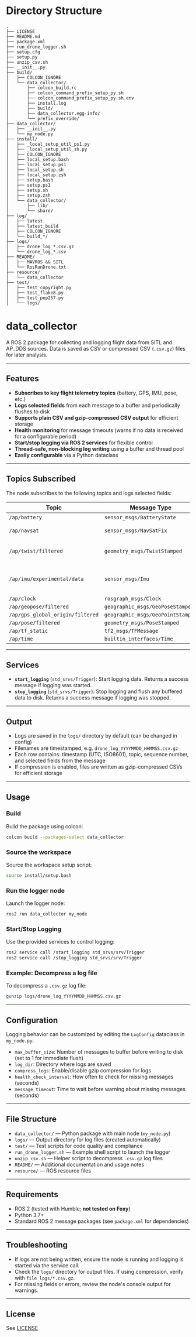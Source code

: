 # Directory Structure

```
.  
├── LICENSE  
├── README.md  
├── package.xml  
├── run_drone_logger.sh  
├── setup.cfg  
├── setup.py  
├── unzip_csv.sh  
├── __init__.py  
├── build/  
│   ├── COLCON_IGNORE  
│   └── data_collector/  
│       ├── colcon_build.rc  
│       ├── colcon_command_prefix_setup_py.sh  
│       ├── colcon_command_prefix_setup_py.sh.env  
│       ├── install.log  
│       ├── build/  
│       ├── data_collector.egg-info/  
│       └── prefix_override/  
├── data_collector/  
│   ├── __init__.py  
│   └── my_node.py  
├── install/  
│   ├── _local_setup_util_ps1.py  
│   ├── _local_setup_util_sh.py  
│   ├── COLCON_IGNORE  
│   ├── local_setup.bash  
│   ├── local_setup.ps1  
│   ├── local_setup.sh  
│   ├── local_setup.zsh  
│   ├── setup.bash  
│   ├── setup.ps1  
│   ├── setup.sh  
│   ├── setup.zsh  
│   └── data_collector/  
│       ├── lib/  
│       └── share/  
├── log/  
│   ├── latest  
│   ├── latest_build  
│   ├── COLCON_IGNORE  
│   └── build_*/  
├── logs/  
│   ├── drone_log_*.csv.gz  
│   └── drone_log_*.csv  
├── README/  
│   ├── MAVROS && SITL  
│   └── RosRunDrone.txt  
├── resource/  
│   └── data_collector  
├── test/  
│   ├── test_copyright.py  
│   ├── test_flake8.py  
│   ├── test_pep257.py  
│   └── logs/  
```

# data_collector

A ROS 2 package for collecting and logging flight data from SITL and AP_DDS sources. Data is saved as CSV or compressed CSV (`.csv.gz`) files for later analysis.

---

## Features

- **Subscribes to key flight telemetry topics** (battery, GPS, IMU, pose, etc.)
- **Logs selected fields** from each message to a buffer and periodically flushes to disk
- **Supports plain CSV and gzip-compressed CSV output** for efficient storage
- **Health monitoring** for message timeouts (warns if no data is received for a configurable period)
- **Start/stop logging via ROS 2 services** for flexible control
- **Thread-safe, non-blocking log writing** using a buffer and thread pool
- **Easily configurable** via a Python dataclass

---

## Topics Subscribed

The node subscribes to the following topics and logs selected fields:

| Topic | Message Type | Fields Logged |
|-------|--------------|---------------|
| `/ap/battery` | `sensor_msgs/BatteryState` | voltage, current |
| `/ap/navsat` | `sensor_msgs/NavSatFix` | latitude, longitude, altitude |
| `/ap/twist/filtered` | `geometry_msgs/TwistStamped` | twist.linear.x, twist.linear.y, twist.linear.z |
| `/ap/imu/experimental/data` | `sensor_msgs/Imu` | angular_velocity (x, y, z), linear_acceleration (x, y, z) |
| `/ap/clock` | `rosgraph_msgs/Clock` |  |
| `/ap/geopose/filtered` | `geographic_msgs/GeoPoseStamped` |  |
| `/ap/gps_global_origin/filtered` | `geographic_msgs/GeoPointStamped` |  |
| `/ap/pose/filtered` | `geometry_msgs/PoseStamped` |  |
| `/ap/tf_static` | `tf2_msgs/TFMessage` |  |
| `/ap/time` | `builtin_interfaces/Time` |  |

---

## Services

- **`start_logging`** (`std_srvs/Trigger`): Start logging data. Returns a success message if logging was started.
- **`stop_logging`** (`std_srvs/Trigger`): Stop logging and flush any buffered data to disk. Returns a success message if logging was stopped.

---

## Output

- Logs are saved in the `logs/` directory by default (can be changed in config)
- Filenames are timestamped, e.g. `drone_log_YYYYMMDD_HHMMSS.csv.gz`
- Each row contains: timestamp (UTC, ISO8601), topic, sequence number, and selected fields from the message
- If compression is enabled, files are written as gzip-compressed CSVs for efficient storage

---

## Usage

### Build

Build the package using colcon:

```bash
colcon build --packages-select data_collector
```

### Source the workspace

Source the workspace setup script:

```bash
source install/setup.bash
```

### Run the logger node

Launch the logger node:

```bash
ros2 run data_collector my_node
```

### Start/Stop Logging

Use the provided services to control logging:

```bash
ros2 service call /start_logging std_srvs/srv/Trigger
ros2 service call /stop_logging std_srvs/srv/Trigger
```

### Example: Decompress a log file

To decompress a `.csv.gz` log file:

```bash
gunzip logs/drone_log_YYYYMMDD_HHMMSS.csv.gz
```

---

## Configuration

Logging behavior can be customized by editing the `LogConfig` dataclass in `my_node.py`:

- `max_buffer_size`: Number of messages to buffer before writing to disk (set to 1 for immediate flush)
- `log_dir`: Directory where logs are saved
- `compress_logs`: Enable/disable gzip compression for logs
- `health_check_interval`: How often to check for missing messages (seconds)
- `message_timeout`: Time to wait before warning about missing messages (seconds)

---

## File Structure

- `data_collector/` — Python package with main node (`my_node.py`)
- `logs/` — Output directory for log files (created automatically)
- `test/` — Test scripts for code quality and compliance
- `run_drone_logger.sh` — Example shell script to launch the logger
- `unzip_csv.sh` — Helper script to decompress `.csv.gz` log files
- `README/` — Additional documentation and usage notes
- `resource/` — ROS resource files

---

## Requirements

- ROS 2 (tested with Humble; **not tested on Foxy**)
- Python 3.7+
- Standard ROS 2 message packages (see `package.xml` for dependencies)

---

## Troubleshooting

- If logs are not being written, ensure the node is running and logging is started via the service call.
- Check the `logs/` directory for output files. If using compression, verify with `file logs/*.csv.gz`.
- For missing fields or errors, review the node's console output for warnings.

---

## License

See [LICENSE](LICENSE)
